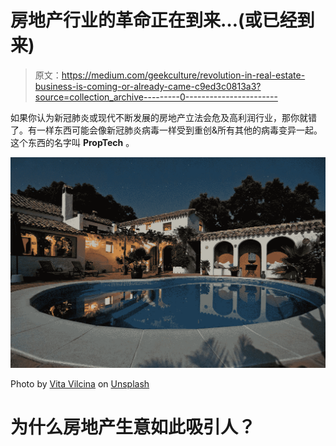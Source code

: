 # 房地产行业的革命正在到来…(或已经到来)

> 原文：<https://medium.com/geekculture/revolution-in-real-estate-business-is-coming-or-already-came-c9ed3c0813a3?source=collection_archive---------0----------------------->

如果你认为新冠肺炎或现代不断发展的房地产立法会危及高利润行业，那你就错了。有一样东西可能会像新冠肺炎病毒一样受到重创&所有其他的病毒变异一起。这个东西的名字叫 **PropTech** 。

![](img/dc6ae00f54ab73f7c077dcd18507b3f0.png)

Photo by [Vita Vilcina](https://unsplash.com/@vivivi?utm_source=medium&utm_medium=referral) on [Unsplash](https://unsplash.com?utm_source=medium&utm_medium=referral)

# 为什么房地产生意如此吸引人？